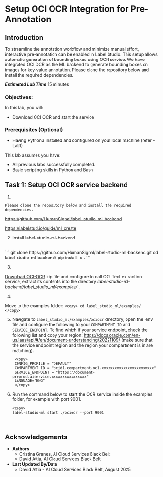 # Setup OCI OCR Integration for Pre-Annotation

## Introduction

To streamline the annotation workflow and minimize manual effort, interactive pre-annotation can be enabled in Label Studio. This setup allows automatic generation of bounding boxes using OCR service. We have integrated OCI OCR as the ML backend to generate bounding boxes on images for key-value annotation. Please clone the repository below and install the required dependencies.

***Estimated Lab Time*** 15 minutes


### Objectives:

In this lab, you will:
* Download OCI OCR and start the service

### Prerequisites (Optional)

* Having Python3 installed and configured on your local machine (refer - Lab1)

This lab assumes you have:
* All previous labs successfully completed.
* Basic scripting skills in Python and Bash

## Task 1: Setup OCI OCR service backend


1. 

	Please clone the repository below and install the required dependencies. 

  https://github.com/HumanSignal/label-studio-ml-backend 

  https://labelstud.io/guide/ml_create 

2. Install label-studio-ml-backend 
  </br>
      ```
      <copy>
      git clone https://github.com/HumanSignal/label-studio-ml-backend.git 
      cd label-studio-ml-backend/ 
      pip install -e .  
      </copy>
      ```

3. 
  [Download OCI-OCR](files/ociocr.zip) zip file and configure to call OCI Text extraction service, extract its contents into the directory *label-studio-ml-backend/label_studio_ml/examples/* . 


4. 
  Move to the examples folder: 
      ```
      <copy>
      cd label_studio_ml/examples/ 
      </copy>
      ``` 

5. Navigate to `label_studio_ml/examples/ociocr` directory, open the .env file and configure the following to your `COMPARTMENT_ID` and `SERVICE_ENDPOINT`. To find which if your service endpoint, check the following list and copy your region: https://docs.oracle.com/en-us/iaas/api/#/en/document-understanding/20221109/ (make sure that the service endpoint region and the region your compartment is in are matching).  

        <copy>
        CONFIG_PROFILE = "DEFAULT" 
        COMPARTMENT_ID = "ocid1.compartment.oc1.xxxxxxxxxxxxxxxxxxxxxxxx" 
        SERVICE_ENDPOINT = "https://document-preprod.aiservice.xxxxxxxxxxxxxxxx" 
        LANGUAGE="ENG"
        </copy>

6. Run the command below to start the OCR service inside the examples folder, for example with port 9001. 
    <br>
      ```
      <copy>
      label-studio-ml start ./ociocr --port 9001
 
      ```
    </br>

## Acknowledgements
* **Authors** 
    - Cristina Granes, AI Cloud Services Black Belt
    - David Attia, AI Cloud Services Black Belt
* **Last Updated By/Date** 
    - David Attia - AI Cloud Services Black Belt, August 2025
